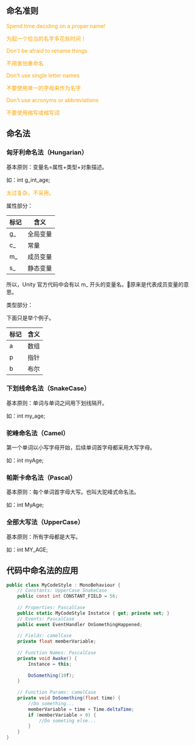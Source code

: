 ## 命名准则

<font color=orange>Spend time deciding on a proper name!</font>

<font color=orange>为起一个恰当的名字多花些时间！</font>

<font color=orange>Don't be afraid to rename things</font>

<font color=orange>不用害怕重命名</font>

<font color=orange>Don't use single letter names</font>

<font color=orange>不要使用单一的字母来作为名字</font>

<font color=orange>Don't use acronyms or abbreviations</font>

<font color=orange>不要使用缩写或缩写词</font>

## 命名法

### 匈牙利命名法（Hungarian）

基本原则：变量名=属性+类型+对象描述。

如：int g_int_age;

<font color=orange>太过复杂，不采用。</font>

属性部分：

| 标记 | 含义     |
| ---- | -------- |
| g_   | 全局变量 |
| c_   | 常量     |
| m_   | 成员变量 |
| s_   | 静态变量 |

所以，Unity 官方代码中会有以 m_ 开头的变量名。🤣原来是代表成员变量的意思。

类型部分：

下面只是举个例子。

| 标记 | 含义 |
| ---- | ---- |
| a    | 数组 |
| p    | 指针 |
| b    | 布尔 |

### 下划线命名法（SnakeCase）

基本原则：单词与单词之间用下划线隔开。

如：int my_age;

### 驼峰命名法（Camel）

第一个单词以小写字母开始，后续单词首字母都采用大写字母。

如：int myAge;

### 帕斯卡命名法（Pascal）

基本原则：每个单词首字母大写。也叫大驼峰式命名法。

如：int MyAge;

### 全部大写法（UpperCase）

基本原则：所有字母都是大写。

如：int MY_AGE;

## 代码中命名法的应用

```c#
public class MyCodeStyle : MonoBehaviour {
	// Constants: UpperCase SnakeCase
	public const int CONSTANT_FIELD = 56;
	
	// Properties: PascalCase
	public static MyCodeStyle Instatce { get; private set; }
	// Events: PascalCase
	public event EventHandler OnSomethingHappened;
	
	// Fields: camelCase
	private float memberVariable;
	
	// Function Names: PascalCase
	private void Awake() {
		Instance = this;
		
		DoSomething(10f);
	}
	
	// Function Params: camelCase
	private void DoSomething(float time) {
		//Do something...
		memberVariable = time + Time.deltaTime;
		if (memberVariable > 0) {
			//Do someting else...
		}
	}
}
```

